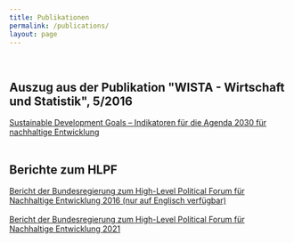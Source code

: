 ```yaml
---
title: Publikationen
permalink: /publications/
layout: page
---
```

<br>

## Auszug aus der Publikation "WISTA - Wirtschaft und Statistik", 5/2016

[Sustainable Development Goals – Indikatoren für die Agenda 2030 für nachhaltige Entwicklung](https://sdg-indikatoren.de//public/wista_SDG.pdf)
<br><br>
## Berichte zum HLPF

[Bericht der Bundesregierung zum High-Level Political Forum für Nachhaltige Entwicklung 2016 (nur auf Englisch verfügbar)](https://sdg-indikatoren.de//public/HLPF_Bericht_2016_en.pdf)
<br><br>
[Bericht der Bundesregierung zum High-Level Political Forum für Nachhaltige Entwicklung 2021 ](https://sdg-indikatoren.de//public/HLPF_Bericht_2021_de.pdf)
